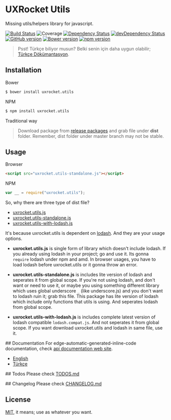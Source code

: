 # UXRocket Utils
Missing utils/helpers library for javascript.

[![Build Status](https://travis-ci.org/uxrocket/uxrocket.utils.svg)](https://travis-ci.org/uxrocket/uxrocket.utils)  ![Coverage](http://img.shields.io/badge/coverage-100%25-brightgreen.svg)
[![Dependency Status](https://david-dm.org/uxrocket/uxrocket.utils.svg)](https://david-dm.org/uxrocket/uxrocket.utils) 
[![devDependency Status](https://david-dm.org/uxrocket/uxrocket.utils/dev-status.svg)](https://david-dm.org/uxrocket/uxrocket.utils#info=devDependencies) 
[![GitHub version](https://badge.fury.io/gh/uxrocket%2Fuxrocket.utils.svg)](https://github.com/uxrocket/uxrocket.utils/releases)
[![Bower version](https://badge.fury.io/bo/uxrocket.utils.svg)](http://bower.io/search/?q=uxrocket.utils) 
[![npm version](https://badge.fury.io/js/uxrocket.utils.svg)](https://www.npmjs.org/package/uxrocket.utils)

> Psst! Türkçe biliyor musun? Belki senin için daha uygun olabilir; [Türkçe Dökümantasyon].

## Installation
Bower
```sh
$ bower install uxrocket.utils
```

NPM 
```sh
$ npm install uxrocket.utils
```

Traditional way
> Download package from [release packages] and grab file under **dist** folder.
> Remember, dist folder under master branch may not be stable. 

## Usage
Browser
```html
<script src="uxrocket.utils-standalone.js"></script>
```

NPM
```javascript
var __ = require("uxrocket.utils");
```

So, why there are three type of dist file?
- [uxrocket.utils.js](https://github.com/uxrocket/uxrocket.utils/blob/master/dist/uxrocket.utils.js)
- [uxrocket.utils-standalone.js](https://github.com/uxrocket/uxrocket.utils/blob/master/dist/uxrocket.utils-standalone.js)
- [uxrocket.utils-with-lodash.js](https://github.com/uxrocket/uxrocket.utils/blob/master/dist/uxrocket.utils-with-lodash.js)

It's because uxrocket.utils is dependent on [lodash]. And they are your usage options. 
- **uxrocket.utils.js** is single form of library which doesn't include lodash. If you already using lodash in your project; go and use it. Its gonna `require` lodash under npm and amd. In browser usages, you have to load lodash before uxrocket.utils or it gonna throw an error.

- **uxrocket.utils-standalone.js** is includes lite version of lodash and seperates it from global scope. If you're not using lodash, and don't want or need to use it, or maybe you using something different library which uses global underscore `_` (like underscore.js) and you don't want to lodash ruin it; grab this file. This package has lite version of lodash which include only functions that utils is using. And seperates lodash from global scope.

- **uxrocket.utils-with-lodash.js** is includes complete latest version of lodash compatible `lodash.compat.js`. And not seperates it from global scope. If you want download uxrocket.utils and lodash in same file, use it.

## Documentation
For edge-automatic-generated-inline-code documentation, check [api documentation web site].

- [English]
- [Türkçe] 

## Todos
Please check [TODOS.md]

## Changelog
Please check [CHANGELOG.md]

## License
[MIT], it means; use as whatever you want.

[release packages]:https://github.com/uxrocket/uxrocket.utils/releases
[lodash]:https://github.com/lodash/lodash
[Türkçe Dökümantasyon]:https://github.com/uxrocket/uxrocket.utils/blob/master/docs/turkish/README.md
[MIT]: https://github.com/uxrocket/uxrocket.utils/blob/master/LICENSE
[TODOS.md]: https://github.com/uxrocket/uxrocket.utils/blob/master/TODOS.md
[CHANGELOG.md]: https://github.com/uxrocket/uxrocket.utils/blob/master/CHANGELOG.md
[English]:https://github.com/uxrocket/uxrocket.utils/blob/master/docs/english/README.md
[Türkçe]:https://github.com/uxrocket/uxrocket.utils/blob/master/docs/turkish/index.md
[api documentation web site]: http://uxrocket.github.io/uxrocket.utils
